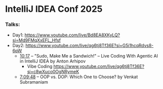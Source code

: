 # IntelliJ IDEA Conf 2025
### Talks:
* Day1: https://www.youtube.com/live/Bd8EA8XKyLQ?si=Md9FMqXxEFL_Hfsf
* Day2: https://www.youtube.com/live/qg6tj8Tf36E?si=G5i1hcqRdvs8-6pW
  * [10:17](https://www.youtube.com/live/qg6tj8Tf36E?t=617s) – "Sudo, Make Me a Sandwich!" – Live Coding With Agentic AI in IntelliJ IDEA by Anton Arhipov
    * Vibe Coding https://www.youtube.com/live/qg6tj8Tf36E?si=c8wXuco0OgNRymeK 
  * [7:09:48](https://www.youtube.com/live/qg6tj8Tf36E?t=25788s) – OOP vs. DOP: Which One to Choose? by Venkat Subramaniam




